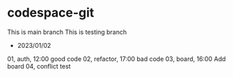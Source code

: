 # codespace-git
This is main branch
This is testing branch
- 2023/01/02

01, auth, 12:00 good code
02, refactor, 17:00 bad code
03, board, 16:00 Add board
04, conflict test